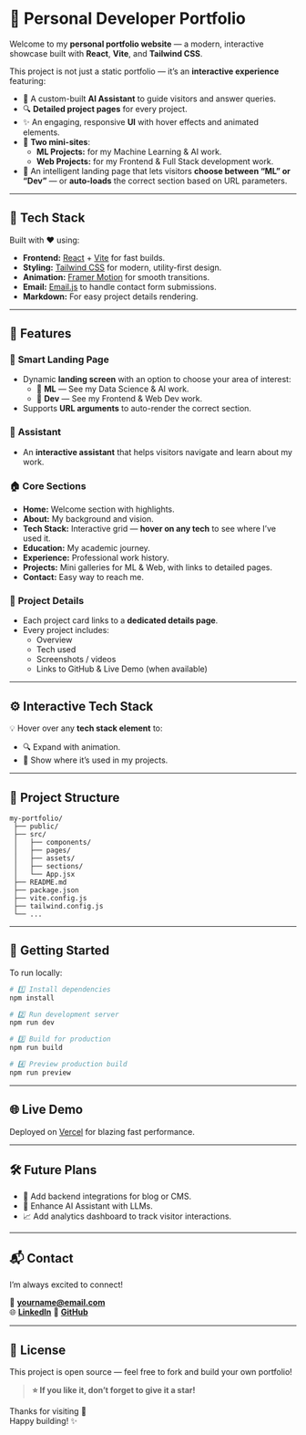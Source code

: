 # 🌟 Personal Developer Portfolio

Welcome to my **personal portfolio website** — a modern, interactive showcase built with **React**, **Vite**, and **Tailwind CSS**.

This project is not just a static portfolio — it’s an **interactive experience** featuring:
- 🧠 A custom-built **AI Assistant** to guide visitors and answer queries.
- 🔍 **Detailed project pages** for every project.
- ✨ An engaging, responsive **UI** with hover effects and animated elements.
- 🧩 **Two mini-sites**:  
  - **ML Projects:** for my Machine Learning & AI work.  
  - **Web Projects:** for my Frontend & Full Stack development work.
- 🚦 An intelligent landing page that lets visitors **choose between “ML” or “Dev”** — or **auto-loads** the correct section based on URL parameters.

---

## 🚀 Tech Stack

Built with ❤️ using:

- **Frontend:** [React](https://reactjs.org/) + [Vite](https://vitejs.dev/) for fast builds.
- **Styling:** [Tailwind CSS](https://tailwindcss.com/) for modern, utility-first design.
- **Animation:** [Framer Motion](https://www.framer.com/motion/) for smooth transitions.
- **Email:** [Email.js](https://www.emailjs.com/) to handle contact form submissions.
- **Markdown:** For easy project details rendering.

---

## 🎨 Features

### 🎯 **Smart Landing Page**
- Dynamic **landing screen** with an option to choose your area of interest:
  - 🧩 **ML** — See my Data Science & AI work.
  - 🧩 **Dev** — See my Frontend & Web Dev work.
- Supports **URL arguments** to auto-render the correct section.

### 🤝 **Assistant**
- An **interactive assistant** that helps visitors navigate and learn about my work.

### 🏠 **Core Sections**
- **Home:** Welcome section with highlights.
- **About:** My background and vision.
- **Tech Stack:** Interactive grid — **hover on any tech** to see where I’ve used it.
- **Education:** My academic journey.
- **Experience:** Professional work history.
- **Projects:** Mini galleries for ML & Web, with links to detailed pages.
- **Contact:** Easy way to reach me.

### 🔗 **Project Details**
- Each project card links to a **dedicated details page**.
- Every project includes:
  - Overview
  - Tech used
  - Screenshots / videos
  - Links to GitHub & Live Demo (when available)

---

## ⚙️ Interactive Tech Stack

💡 Hover over any **tech stack element** to:
- 🔍 Expand with animation.
- 📌 Show where it’s used in my projects.

---

## 📁 Project Structure

```plaintext
my-portfolio/
 ├── public/
 ├── src/
 │   ├── components/
 │   ├── pages/
 │   ├── assets/
 │   ├── sections/
 │   └── App.jsx
 ├── README.md
 ├── package.json
 ├── vite.config.js
 ├── tailwind.config.js
 └── ...
```

---

## 🚀 Getting Started

To run locally:

```bash
# 1️⃣ Install dependencies
npm install

# 2️⃣ Run development server
npm run dev

# 3️⃣ Build for production
npm run build

# 4️⃣ Preview production build
npm run preview
```

---

## 🌐 Live Demo

Deployed on [Vercel](chirag-portfoli.vercel.app) for blazing fast performance.

---

## 🛠️ Future Plans

- 🔗 Add backend integrations for blog or CMS.
- 🤖 Enhance AI Assistant with LLMs.
- 📈 Add analytics dashboard to track visitor interactions.

---

## 📬 Contact

I’m always excited to connect!

📧 **[yourname@email.com](mailto:chiraagsingh7@gmail.com)**  
🌐 **[LinkedIn](https://www.linkedin.com/in/chirag-singh-117698313)** 
🐙 **[GitHub](https://github.com/ChiragSingh01)**

---

## 📄 License

This project is open source — feel free to fork and build your own portfolio!

> **⭐ If you like it, don’t forget to give it a star!**

Thanks for visiting 🚀  
Happy building! ✨
